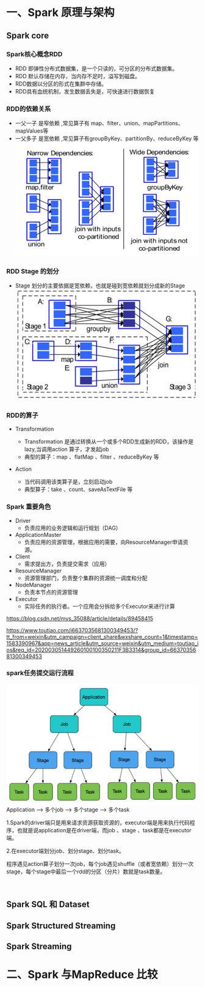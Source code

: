 # 一、Spark 原理与架构 #

## Spark core ##
### Spark核心概念RDD ###
* RDD 即弹性分布式数据集，是一个只读的，可分区的分布式数据集。
* RDD 默认存储在内存，当内存不足时，溢写到磁盘。
* RDD数据以分区的形式在集群中存储。
* RDD具有血统机制，发生数据丢失是，可快速进行数据恢复

### RDD的依赖关系 ###
* 一父一子 是窄依赖   ,常见算子有 map、filter、union、mapPartitions、mapValues等
* 一父多子 是宽依赖   ,常见算子有groupByKey、partitionBy、reduceByKey 等
![preview](./img/spark/dependencies.png)

### RDD Stage 的划分 ###
* Stage 划分的主要依据是宽依赖，也就是碰到宽依赖就划分成新的Stage
![preview](./img/spark/stage.png)
### RDD的算子 ###
* Transformation
	* Transformation 是通过转换从一个或多个RDD生成新的RDD，该操作是lazy,当调用action 算子，才发起job 
	* 典型的算子：map 、flatMap 、filter 、reduceByKey 等

* Action
	* 当代码调用该类算子是，立刻启动job
	* 典型算子：take 、count、saveAsTextFile 等

### Spark 重要角色 ###
* Driver 
	* 负责应用的业务逻辑和运行规划（DAG）
* ApplicationMaster
	* 负责应用的资源管理，根据应用的需要，向ResourceManager申请资源。
* Client
	* 需求提出方，负责提交需求（应用）
* ResourceManager
	* 资源管理部门，负责整个集群的资源统一调度和分配
* NodeManager
	* 负责本节点的资源管理
* Executor
	* 实际任务的执行者。一个应用会分拆给多个Executor来进行计算

https://blog.csdn.net/mys_35088/article/details/89458415

https://www.toutiao.com/i6637035681300349453/?tt_from=weixin&utm_campaign=client_share&wxshare_count=1&timestamp=1583390967&app=news_article&utm_source=weixin&utm_medium=toutiao_ios&req_id=202003051449260100100350211F3B3314&group_id=6637035681300349453



### spark任务提交运行流程 ###
![preview](./img/spark/spark-task_submit.png)
			                        Application --> 多个job --> 多个stage --> 多个task

1.Spark的driver端只是用来请求资源获取资源的，executor端是用来执行代码程序，也就是说application是在driver端，而job 、stage 、task都是在executor端。

2.在executor端划分job、划分stage、划分task。

程序遇见action算子划分一次job，每个job遇见shuffle（或者宽依赖）划分一次stage，每个stage中最后一个rdd的分区（分片）数就是task数量。	

​	




## Spark SQL 和 Dataset ##

## Spark Structured Streaming ##

## Spark Streaming ##

# 二、Spark 与MapReduce 比较 #
